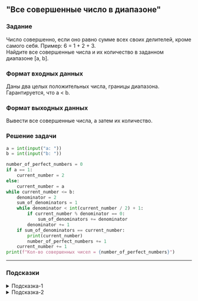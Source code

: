 ## "Все совершенные число в диапазоне"

### Задание

Число совершенно, если оно равно сумме всех своих делителей, кроме самого себя. Пример: 6 = 1 + 2 + 3. \
Найдите все совершенные числа и их количество в заданном диапазоне [a, b].

### Формат входных данных

Даны два целых положительных числа, границы диапазона. Гарантируется, что a < b.

### Формат выходных данных

Вывести все совершенные числа, а затем их количество.

### Решение задачи

```python
a = int(input("a: "))
b = int(input("b: "))

number_of_perfect_numbers = 0
if a == 1:
    current_number = 2
else:
    current_number = a
while current_number <= b:
    denominator = 2
    sum_of_denominators = 1
    while denominator < int(current_number / 2) + 1:
        if current_number % denominator == 0:
            sum_of_denominators += denominator
        denominator += 1
    if sum_of_denominators == current_number:
        print(current_number)
        number_of_perfect_numbers += 1
    current_number += 1
print(f"Кол-во совершенных чисел = {number_of_perfect_numbers}")
```

---

### Подсказки
<details>
<summary>Подсказка-1</summary>
Для решения задачи вам понадобятся вложенные циклы.

```python
while ...:  # внешний цикл
    while ...:  # внутренний цикл
        ...
```
Внешний цикл будет перебирать числа из диапазона, а внутренний проверять, является ли число совершенным.
</details>

<details>
<summary>Подсказка-2</summary>
Для проверки числа на совершенность, воспользуйтесь решение предыдущей задачи "Совершенное число".
</details>

